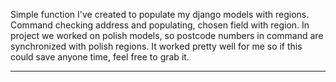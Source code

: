 Simple function I've created to populate my django models with regions. Command checking address and populating, chosen
field with region. In project we worked on polish models, so postcode numbers in command are synchronized with polish regions.
It worked pretty well for me so if this could save anyone time, feel free to grab it.

-----------------------------------------------------
